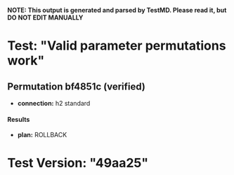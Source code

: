 **NOTE: This output is generated and parsed by TestMD. Please read it, but DO NOT EDIT MANUALLY**

# Test: "Valid parameter permutations work" #

## Permutation bf4851c (verified) ##

- **connection:** h2 standard

#### Results ####

- **plan:** ROLLBACK

# Test Version: "49aa25" #